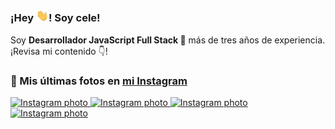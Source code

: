 <h3>¡Hey <img src="https://raw.githubusercontent.com/ABSphreak/ABSphreak/master/gifs/Hi.gif" width="20px" decondig="async">! Soy cele!</h3>

<p>Soy <strong>Desarrollador JavaScript Full Stack 🚀</strong> más de tres años de experiencia.<br />¡Revisa mi contenido 👇!</p>

### 📸 Mis últimas fotos en [mi Instagram](https://instagram.com/cele)


<a href='https://instagram.com/p/C1UpuSGLQiG' target='_blank'>
  <img width='20%' src='https://instagram.fgba1-1.fna.fbcdn.net/v/t51.29350-15/412513918_1325803934584302_4400498733289087214_n.jpg?stp=dst-jpg_e15&_nc_ht=instagram.fgba1-1.fna.fbcdn.net&_nc_cat=106&_nc_ohc=mSkHS1kcxJIQ7kNvgGVcZCJ&edm=APU89FABAAAA&ccb=7-5&oh=00_AYBYPsJcigey1FlGnSQN5bgdifgABfFJWXT1nadv2aiLXg&oe=667C049D&_nc_sid=bc0c2c' alt='Instagram photo' />
</a>
<a href='https://instagram.com/p/CzMY3lzxgmx' target='_blank'>
  <img width='20%' src='https://instagram.fgba1-1.fna.fbcdn.net/v/t51.29350-15/398916226_819142863293745_2426123683154743297_n.webp?stp=dst-jpg_e35&_nc_ht=instagram.fgba1-1.fna.fbcdn.net&_nc_cat=109&_nc_ohc=EkvbrFEMExAQ7kNvgHNX8Gd&edm=APU89FABAAAA&ccb=7-5&oh=00_AYBZNXO8HbS5xZRFfqwTqkHSn3s3mkby2JOv6D1xGqIDXw&oe=667C038C&_nc_sid=bc0c2c' alt='Instagram photo' />
</a>
<a href='https://instagram.com/p/CygbQv4uqxM' target='_blank'>
  <img width='20%' src='https://instagram.fgba1-1.fna.fbcdn.net/v/t51.29350-15/391525959_236593062741789_5868561716480810596_n.webp?stp=dst-jpg_e35&_nc_ht=instagram.fgba1-1.fna.fbcdn.net&_nc_cat=109&_nc_ohc=w82Hsk5ril0Q7kNvgFpb_se&edm=APU89FABAAAA&ccb=7-5&oh=00_AYA8XNrRP7twBGsMC0YxxqB5iVpx5jn4o2WYeNueeATO7Q&oe=667C09C8&_nc_sid=bc0c2c' alt='Instagram photo' />
</a>
<a href='https://instagram.com/p/CxTmOF6vN8M' target='_blank'>
  <img width='20%' src='https://instagram.fgba1-1.fna.fbcdn.net/v/t51.29350-15/378565944_323878180141713_8920720304536029091_n.jpg?stp=dst-jpg_e15&_nc_ht=instagram.fgba1-1.fna.fbcdn.net&_nc_cat=109&_nc_ohc=u3he6noH2MYQ7kNvgGM8xiV&edm=APU89FABAAAA&ccb=7-5&oh=00_AYBPd8Hu8VETIpsQfitrDyLqG5tgEhBVIcRzbGj83CvQ_Q&oe=667C0392&_nc_sid=bc0c2c' alt='Instagram photo' />
</a>
